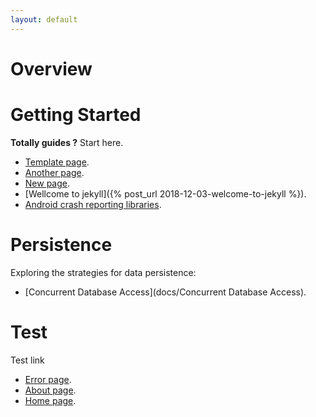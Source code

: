 ```yaml
---
layout: default
---
```


# [](#header-1)Overview

# [](#header-2)Getting Started

**Totally guides ?** Start here.

*   [Template page](template_index).
*   [Another page](another-page).
*   [New page](new-page).
*   [Wellcome to jekyll]({% post_url 2018-12-03-welcome-to-jekyll %}).
*   [Android crash reporting libraries](https://www.appbrain.com/stats/libraries/tag/crash-reporting/android-crash-reporting-libraries).

# [](#header-3) Persistence

Exploring the strategies for data persistence:

*   [Concurrent Database Access](docs/Concurrent Database Access).

# [](#header-4) Test

Test link

*   [Error page](xxx).
*   [About page](/about).
*   [Home page](/).

